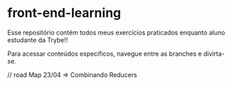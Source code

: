 # front-end-learning
 Esse repositório contém todos meus exercícios praticados enquanto aluno estudante da Trybe!!

 Para acessar conteúdos específicos, navegue entre as branches e divirta-se.


// road Map
 23/04 => Combinando Reducers 
 